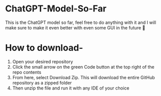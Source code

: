 # ChatGPT-Model-So-Far
This is the ChatGPT model so far, feel free to do anything with it and I will make sure to make it even better with even some GUI in the future 🙂

# How to download-
1. Open your desired repository
2. Click the small arrow on the green Code button at the top right of the repo contents
3. From here, select Download Zip. This will download the entire GitHub repository as a zipped folder
4. Then unzip the file and run it with any IDE of your choice
